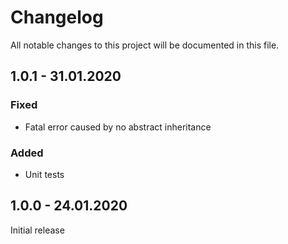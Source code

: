 # Changelog
All notable changes to this project will be documented in this file.

## 1.0.1 - 31.01.2020

### Fixed

- Fatal error caused by no abstract inheritance

### Added

- Unit tests

## 1.0.0 - 24.01.2020

Initial release
